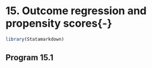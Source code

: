 # 15. Outcome regression and propensity scores{-}


```r
library(Statamarkdown)
```



## Program 15.1
